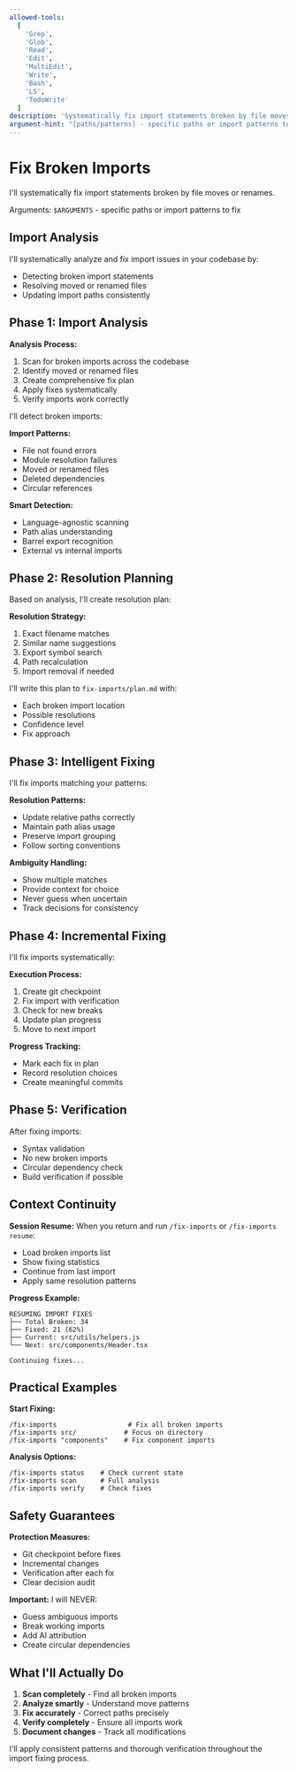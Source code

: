 ```yaml
---
allowed-tools:
  [
    'Grep',
    'Glob',
    'Read',
    'Edit',
    'MultiEdit',
    'Write',
    'Bash',
    'LS',
    'TodoWrite'
  ]
description: 'Systematically fix import statements broken by file moves or renames'
argument-hint: "[paths/patterns] - specific paths or import patterns to fix, or 'resume', 'status', 'new'"
---
```


# Fix Broken Imports

I'll systematically fix import statements broken by file moves or renames.

Arguments: `$ARGUMENTS` - specific paths or import patterns to fix

## Import Analysis

I'll systematically analyze and fix import issues in your codebase by:

- Detecting broken import statements
- Resolving moved or renamed files
- Updating import paths consistently

## Phase 1: Import Analysis

**Analysis Process:**

1. Scan for broken imports across the codebase
2. Identify moved or renamed files
3. Create comprehensive fix plan
4. Apply fixes systematically
5. Verify imports work correctly

I'll detect broken imports:

**Import Patterns:**

- File not found errors
- Module resolution failures
- Moved or renamed files
- Deleted dependencies
- Circular references

**Smart Detection:**

- Language-agnostic scanning
- Path alias understanding
- Barrel export recognition
- External vs internal imports

## Phase 2: Resolution Planning

Based on analysis, I'll create resolution plan:

**Resolution Strategy:**

1. Exact filename matches
2. Similar name suggestions
3. Export symbol search
4. Path recalculation
5. Import removal if needed

I'll write this plan to `fix-imports/plan.md` with:

- Each broken import location
- Possible resolutions
- Confidence level
- Fix approach

## Phase 3: Intelligent Fixing

I'll fix imports matching your patterns:

**Resolution Patterns:**

- Update relative paths correctly
- Maintain path alias usage
- Preserve import grouping
- Follow sorting conventions

**Ambiguity Handling:**

- Show multiple matches
- Provide context for choice
- Never guess when uncertain
- Track decisions for consistency

## Phase 4: Incremental Fixing

I'll fix imports systematically:

**Execution Process:**

1. Create git checkpoint
2. Fix import with verification
3. Check for new breaks
4. Update plan progress
5. Move to next import

**Progress Tracking:**

- Mark each fix in plan
- Record resolution choices
- Create meaningful commits

## Phase 5: Verification

After fixing imports:

- Syntax validation
- No new broken imports
- Circular dependency check
- Build verification if possible

## Context Continuity

**Session Resume:**
When you return and run `/fix-imports` or `/fix-imports resume`:

- Load broken imports list
- Show fixing statistics
- Continue from last import
- Apply same resolution patterns

**Progress Example:**

```
RESUMING IMPORT FIXES
├── Total Broken: 34
├── Fixed: 21 (62%)
├── Current: src/utils/helpers.js
└── Next: src/components/Header.tsx

Continuing fixes...
```

## Practical Examples

**Start Fixing:**

```
/fix-imports                  # Fix all broken imports
/fix-imports src/            # Focus on directory
/fix-imports "components"    # Fix component imports
```

**Analysis Options:**

```
/fix-imports status    # Check current state
/fix-imports scan      # Full analysis
/fix-imports verify    # Check fixes
```

## Safety Guarantees

**Protection Measures:**

- Git checkpoint before fixes
- Incremental changes
- Verification after each fix
- Clear decision audit

**Important:** I will NEVER:

- Guess ambiguous imports
- Break working imports
- Add AI attribution
- Create circular dependencies

## What I'll Actually Do

1. **Scan completely** - Find all broken imports
2. **Analyze smartly** - Understand move patterns
3. **Fix accurately** - Correct paths precisely
4. **Verify completely** - Ensure all imports work
5. **Document changes** - Track all modifications

I'll apply consistent patterns and thorough verification throughout the import fixing process.
